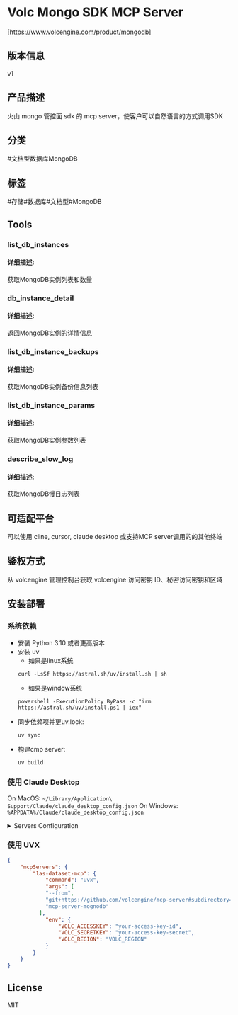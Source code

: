 # Volc Mongo SDK MCP Server 
[https://www.volcengine.com/product/mongodb]

## 版本信息
v1

## 产品描述
火山 mongo 管控面 sdk 的 mcp server，使客户可以自然语言的方式调用SDK

## 分类

#文档型数据库MongoDB

## 标签
#存储#数据库#文档型#MongoDB
## Tools

### list_db_instances
#### 详细描述:
获取MongoDB实例列表和数量
### db_instance_detail
#### 详细描述:
返回MongoDB实例的详情信息
### list_db_instance_backups
#### 详细描述:
获取MongoDB实例备份信息列表
### list_db_instance_params
#### 详细描述:
获取MongoDB实例参数列表
### describe_slow_log
#### 详细描述:
获取MongoDB慢日志列表


## 可适配平台  
可以使用 cline, cursor, claude desktop 或支持MCP server调用的的其他终端


## 鉴权方式  
从 volcengine 管理控制台获取 volcengine 访问密钥 ID、秘密访问密钥和区域

## 安装部署  

### 系统依赖
- 安装 Python 3.10 或者更高版本
- 安装 uv 
  - 如果是linux系统 
  ```
  curl -LsSf https://astral.sh/uv/install.sh | sh
  ```
  - 如果是window系统 
  ```
  powershell -ExecutionPolicy ByPass -c "irm https://astral.sh/uv/install.ps1 | iex"
  ```
- 同步依赖项并更uv.lock:
  ```bash
  uv sync
  ```
- 构建cmp server:
  ```bash
  uv build
  ```
### 使用 Claude Desktop

On MacOS: `~/Library/Application\ Support/Claude/claude_desktop_config.json`
On Windows: `%APPDATA%/Claude/claude_desktop_config.json`

<details>
  <summary> Servers Configuration </summary>

```json
{
  "mcpServers": {
    "mongo_mcp_server": {
      "disabled": false,
      "command": "uvx",
      "args": [
        "--directory",
        "/<path to mcp-servers>/mcp-servers/src/git/mongodb-mgr-sdk-mcp-server/src/mcp_server_mongodb/",
        "run",
        "server.py"
      ],
      "env": {
        "VOLC_ACCESSKEY": "your-access-key-id",
        "VOLC_SECRETKEY": "your-access-key-secret",
        "VOLC_REGION": "VOLC_REGION"
      },
      "transportType": "stdio"
    }
  }
}
```

</details>

### 使用 UVX

```json
{
    "mcpServers": {
        "las-dataset-mcp": {
            "command": "uvx",
            "args": [
            "--from",
            "git+https://github.com/volcengine/mcp-server#subdirectory=server/mcp_server_mongodb",
            "mcp-server-mognodb"
          ],
            "env": {
                "VOLC_ACCESSKEY": "your-access-key-id",
                "VOLC_SECRETKEY": "your-access-key-secret",
                "VOLC_REGION": "VOLC_REGION"
            }
        }
    }
}
```

## License
MIT


